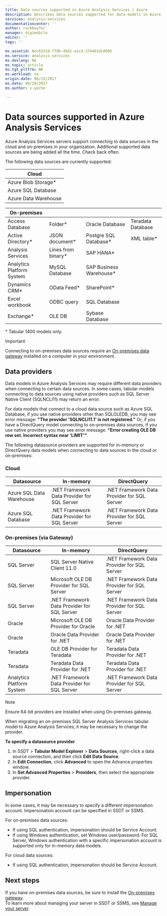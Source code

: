 ```yaml
---
title: Data sources supported in Azure Analysis Services | Azure
description: Describes data sources supported for data models in Azure Analysis Services.
services: analysis-services
documentationcenter: ''
author: rockboyfor
manager: digimobile
editor: ''
tags: ''

ms.assetid: 6ec63319-ff9b-4b01-a1cd-274481dc8995
ms.service: analysis-services
ms.devlang: NA
ms.topic: article
ms.tgt_pltfrm: NA
ms.workload: na
origin.date: 08/15/2017
ms.date: 08/28/2017
ms.author: v-yeche

---
```

# Data sources supported in Azure Analysis Services
Azure Analysis Services servers support connecting to data sources in the cloud and on-premises in your organization. Additional supported data sources are being added all the time. Check back often. 

The following data sources are currently supported:

| Cloud  |
|---|
| Azure Blob Storage*  |
| Azure SQL Database  |
| Azure Data Warehouse |

| On-premises  |   |   |   |
|---|---|---|---|
| Access Database  | Folder* | Oracle Database  | Teradata Database |
| Active Directory*  | JSON document*  | Postgre SQL Database*  |XML table* |
| Analysis Services  | Lines from binary*  | SAP HANA*  |
| Analytics Platform System  | MySQL Database  | SAP Business Warehouse*  | |
| Dynamics CRM*  | OData Feed*  | SharePoint*  |
| Excel workbook  | ODBC query  | SQL Database  |
| Exchange*  | OLE DB  | Sybase Database  |

\* Tabular 1400 models only. 

> [!IMPORTANT]
> Connecting to on-premises data sources require an [On-premises data gateway](analysis-services-gateway.md) installed on a computer in your environment.

## Data providers

Data models in Azure Analysis Services may require different data providers when connecting to certain data sources. In some cases, tabular models connecting to data sources using native providers such as SQL Server Native Client (SQLNCLI11) may return an error.

For data models that connect to a cloud data source such as Azure SQL Database, if you use native providers other than SQLOLEDB, you may see error message: **"The provider 'SQLNCLI11.1' is not registered."** Or, if you have a DirectQuery model connecting to on-premises data sources, if you use native providers you may see error message: **"Error creating OLE DB row set. Incorrect syntax near 'LIMIT'"**.

The following datasource providers are supported for in-memory or DirectQuery data models when connecting to data sources in the cloud or on-premises:

### Cloud
| **Datasource** | **In-memory** | **DirectQuery** |
|  --- | --- | --- |
| Azure SQL Data Warehouse |.NET Framework Data Provider for SQL Server |.NET Framework Data Provider for SQL Server |
| Azure SQL Database |.NET Framework Data Provider for SQL Server |.NET Framework Data Provider for SQL Server | |

### On-premises (via Gateway)
|**Datasource** | **In-memory** | **DirectQuery** |
|  --- | --- | --- |
| SQL Server |SQL Server Native Client 11.0 |.NET Framework Data Provider for SQL Server |
| SQL Server |Microsoft OLE DB Provider for SQL Server |.NET Framework Data Provider for SQL Server | |
| SQL Server |.NET Framework Data Provider for SQL Server |.NET Framework Data Provider for SQL Server | |
| Oracle |Microsoft OLE DB Provider for Oracle |Oracle Data Provider for .NET | |
| Oracle |Oracle Data Provider for .NET |Oracle Data Provider for .NET | |
| Teradata |OLE DB Provider for Teradata |Teradata Data Provider for .NET | |
| Teradata |Teradata Data Provider for .NET |Teradata Data Provider for .NET | |
| Analytics Platform System |.NET Framework Data Provider for SQL Server |.NET Framework Data Provider for SQL Server | |

> [!NOTE]
> Ensure 64-bit providers are installed when using On-premises gateway.
> 
> 

When migrating an on-premises SQL Server Analysis Services tabular model to Azure Analysis Services, it may be necessary to change the provider.

**To specify a datasource provider**

1. In SSDT > **Tabular Model Explorer** > **Data Sources**, right-click a data source connection, and then click **Edit Data Source**.
2. In **Edit Connection**, click **Advanced** to open the Advance properties window.
3. In **Set Advanced Properties** > **Providers**, then select the appropriate provider.

## Impersonation
In some cases, it may be necessary to specify a different impersonation account. Impersonation account can be specified in SSDT or SSMS.

For on-premises data sources:

* If using SQL authentication, impersonation should be Service Account.
* If using Windows authentication, set Windows user/password. For SQL Server, Windows authentication with a specific impersonation account is supported only for in-memory data models.

For cloud data sources:

* If using SQL authentication, impersonation should be Service Account.

## Next steps
If you have on-premises data sources, be sure to install the [On-premises gateway](analysis-services-gateway.md).   
To learn more about managing your server in SSDT or SSMS, see [Manage your server](analysis-services-manage.md).

<!--Update_Description: update meta properties -->